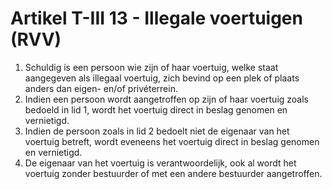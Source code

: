 # Artikel T-III 13 - Illegale voertuigen  (RVV)

1. Schuldig is een persoon wie zijn of haar voertuig, welke staat aangegeven als illegaal voertuig, zich bevind op een plek of plaats anders dan eigen- en/of privéterrein.
2. Indien een persoon wordt aangetroffen op zijn of haar voertuig zoals bedoeld in lid 1, wordt het voertuig direct in beslag genomen en vernietigd.
3. Indien de persoon zoals in lid 2 bedoelt niet de eigenaar van het voertuig betreft, wordt eveneens het voertuig direct in beslag genomen en vernietigd.
4. De eigenaar van het voertuig is verantwoordelijk, ook al wordt het voertuig zonder bestuurder of met een andere bestuurder aangetroffen.
